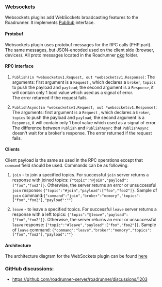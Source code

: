 ### Websockets

Websockets plugins add WebSockets broadcasting features to the Roadrunner. It
implements [PubSub](https://github.com/roadrunner-server/roadrunner/blob/master/pkg/pubsub/interface.go) interface.

#### Protobuf

Websockets plugin uses protobuf messages for the RPC calls (PHP part). The same messages, but JSON-encoded used on the
client side (browser, devices). All proto messages located in the
Roadrunner [pkg](https://github.com/roadrunner-server/roadrunner-plugins/blob/master/internal/proto/websockets/v1beta/websockets.proto) folder.

#### RPC interface

1. `Publish(in *websocketsv1.Request, out *websocketsv1.Response)`: The arguments: first argument is a `Request` , which
   declares a `broker`, `topics` to push the payload and `payload`; the second argument is a `Response`, it will contain
   only 1 bool value which used as a signal of error.  
   The error returned if the request fails.

2. `PublishAsync(in *websocketsv1.Request, out *websocketsv1.Response)`: The arguments: first argument is a `Request` ,
   which declares a `broker`, `topics` to push the payload and `payload`; the second argument is a `Response`, it will
   contain only 1 bool value which used as a signal of error.  
   The difference between `Publish` and `PublishAsync` that `PublishAsync` doesn't wait for a broker's response.
   The error returned if the request fails.

#### Clients

Client payload is the same as used in the RPC operations except that `command` field should be used. Commands can be as
following:

1. `join` - to join a specified topics. For successful `join` server returns a response with joined topics:
   `{"topic":"@join","payload":["foo","foo2"]}`. Otherwise, the server returns an error or unsuccessful `join` response:
   `{"topic":"#join","payload":["foo","foo2"]}`.
   Sample of `join` command:`{"command":"join","broker":"memory","topics":["foo","foo2"],"payload":""}`


2. `leave` - to leave a specified topics. For successful `leave` server returns a response with a left topics:
   `{"topic":"@leave","payload":["foo","foo2"]}`. Otherwise, the server returns an error or unsuccessful `leave`
   response:
   `{"topic":"#leave","payload":["foo","foo2"]}`. Sample of `leave`
   command: `{"command":"leave","broker":"memory","topics":["foo","foo2"],"payload":""}`

#### Architecture

The architecture diagram for the WebSockets plugin can be
found [here](https://github.com/roadrunner-server/roadrunner-plugins/blob/master/websockets/doc)

### GitHub discussions:
- https://github.com/roadrunner-server/roadrunner/discussions/1203
